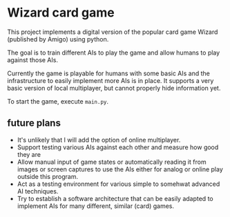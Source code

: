 # Wizard card game

This project implements a digital version of the popular card game Wizard (published by Amigo) using python.

The goal is to train different AIs to play the game and allow humans to play against those AIs.

Currently the game is playable for humans with some basic AIs and the infrastructure to easily implement more AIs is in place.
It supports a very basic version of local multiplayer, but cannot properly hide information yet.

To start the game, execute `main.py`.

## future plans
- It's unlikely that I will add the option of online multiplayer.
- Support testing various AIs against each other and measure how good they are
- Allow manual input of game states or automatically reading it from images or screen captures to use the AIs either for analog or online play outside this program.
- Act as a testing environment for various simple to somehwat advanced AI techniques.
- Try to establish a software architecture that can be easily adapted to implement AIs for many different, similar (card) games.